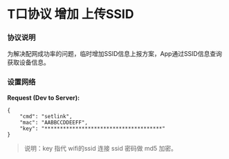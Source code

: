 # T口协议 增加 上传SSID

### 协议说明

为解决配网成功率的问题，临时增加SSID信息上报方案，App通过SSID信息查询获取设备信息。

### 设置网络

**Request (Dev to Server):**

    {
        "cmd": "setlink",
        "mac": "AABBCCDDEEFF",
        "key": "**************************************"
    }

> 说明：key 指代 wifi的ssid 连接 ssid 密码做 md5 加密。


